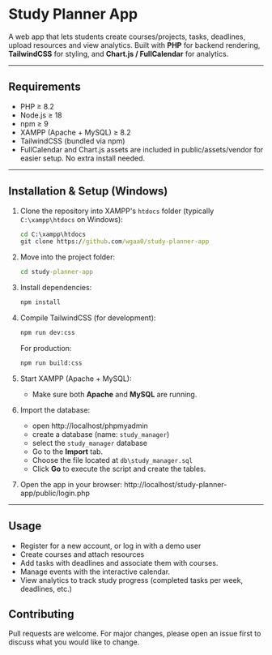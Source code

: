 # Study Planner App
A web app that lets students create courses/projects, tasks, deadlines, upload resources and view analytics. Built with **PHP** for backend rendering, **TailwindCSS** for styling, and **Chart.js / FullCalendar** for analytics.

---

## Requirements
- PHP ≥ 8.2
- Node.js ≥ 18
- npm ≥ 9
- XAMPP (Apache + MySQL) ≥ 8.2
- TailwindCSS (bundled via npm)
- FullCalendar and Chart.js assets are included in public/assets/vendor for easier setup. No extra install needed.

---

## Installation & Setup (Windows)
1. Clone the repository into XAMPP's `htdocs` folder (typically `C:\xampp\htdocs` on Windows):
    ```cmd
    cd C:\xampp\htdocs
    git clone https://github.com/wgaa0/study-planner-app
    ```

2. Move into the project folder:
    ```cmd
    cd study-planner-app
    ```

3. Install dependencies:
    ```cmd
    npm install
    ```

4. Compile TailwindCSS (for development):
    ```cmd
    npm run dev:css
    ```

   For production:
   ```cmd
   npm run build:css
   ```

5. Start XAMPP (Apache + MySQL):
    - Make sure both **Apache** and **MySQL** are running.

6. Import the database:
    - open http://localhost/phpmyadmin
    - create a database (name: `study_manager`)
    - select the `study_manager` database
    - Go to the **Import** tab.
    - Choose the file located at `db\study_manager.sql`
    - Click **Go** to execute the script and create the tables.

7. Open the app in your browser: http://localhost/study-planner-app/public/login.php

---

## Usage
- Register for a new account, or log in with a demo user
- Create courses and attach resources
- Add tasks with deadlines and associate them with courses.
- Manage events with the interactive calendar.
- View analytics to track study progress (completed tasks per week, deadlines, etc.)

## Contributing
Pull requests are welcome. For major changes, please open an issue first to discuss what you would like to change.